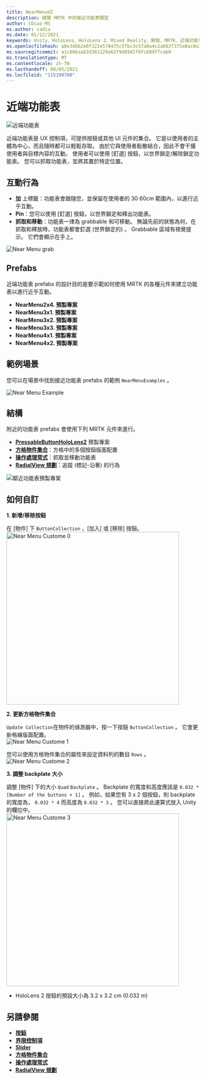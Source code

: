```yaml
---
title: NearMenuUI
description: 總覽 MRTK 中的接近功能表類型
author: CDiaz-MS
ms.author: cadia
ms.date: 01/12/2021
keywords: Unity、HoloLens、HoloLens 2、Mixed Reality、開發、MRTK、近端功能表、
ms.openlocfilehash: a8e34bb2e0f322e570475c5fbc3c57a8a4c2a602f375e0ac0a36a4444c2c5d3d
ms.sourcegitcommit: a1c086aa83d381129e62f9d8942f0fc889ffcab0
ms.translationtype: MT
ms.contentlocale: zh-TW
ms.lasthandoff: 08/05/2021
ms.locfileid: "115199780"
---
```

# <a name="near-menu"></a>近端功能表

![近端功能表](../images/near-menu/MRTK_UX_NearMenu.png)

近端功能表是 UX 控制項，可提供按鈕或其他 UI 元件的集合。 它是以使用者的主體為中心，而且隨時都可以輕鬆存取。 由於它與使用者鬆散結合，因此不會干擾使用者與目標內容的互動。 使用者可以使用 [釘選] 按鈕，以世界鎖定/解除鎖定功能表。 您可以抓取功能表，並將其置於特定位置。

## <a name="interaction-behavior"></a>互動行為

- **加** 上標籤：功能表會跟隨您，並保留在使用者的 30 60cm 範圍內，以進行近乎互動。
- **Pin**：您可以使用 [釘選] 按鈕，以世界鎖定和釋出功能表。
- **抓取和移動**：功能表一律為 grabbable 和可移動。 無論先前的狀態為何，在抓取和釋放時，功能表都會釘選 (世界鎖定的) 。 Grabbable 區域有視覺提示。 它們會顯示在手上。

<img src="../images/near-menu/MRTK_UX_NearMenu_Grab.png" alt="Near Menu grab">

## <a name="prefabs"></a>Prefabs

近端功能表 prefabs 的設計目的是要示範如何使用 MRTK 的各種元件來建立功能表以進行近乎互動。

- **NearMenu2x4. 預製專案**
- **NearMenu3x1. 預製專案**
- **NearMenu3x2. 預製專案**
- **NearMenu3x3. 預製專案**
- **NearMenu4x1. 預製專案**
- **NearMenu4x2. 預製專案**

## <a name="example-scene"></a>範例場景

您可以在場景中找到接近功能表 prefabs 的範例 `NearMenuExamples` 。

<img src="../images/near-menu/MRTK_UX_NearMenu_Examples.png" alt="Near Menu Example">

## <a name="structure"></a>結構

附近的功能表 prefabs 會使用下列 MRTK 元件來進行。

- [**PressableButtonHoloLens2**](button.md) 預製專案
- [**方格物件集合**](object-collection.md)：方格中的多個按鈕版面配置
- [**操作處理常式**](manipulation-handler.md)：抓取並移動功能表
- [**RadialView 規劃**](solvers/solver.md)：追蹤 (標記-沿著) 的行為

![鄰近功能表預製專案](../images/near-menu/MRTK_UX_NearMenu_Structure.png)

## <a name="how-to-customize"></a>如何自訂

**1. 新增/移除按鈕**

在 [物件] 下 `ButtonCollection` ，[加入] 或 [移除] 按鈕。  
<img src="../images/near-menu/MRTK_UX_NearMenu_Custom0.png" width="450" alt="Near Menu Custome 0">

**2. 更新方格物件集合**

`Update Collection`在物件的偵測器中，按一下按鈕 `ButtonCollection` 。 它會更新格線版面配置。  
<img src="../images/near-menu/MRTK_UX_NearMenu_Custom1.png" alt="Near Menu Custome 1">

您可以使用方格物件集合的屬性來設定資料列的數目 `Rows` 。  
<img src="../images/near-menu/MRTK_UX_NearMenu_Custom2.png" alt="Near Menu Custome 2">

**3. 調整 backplate 大小**

調整 [物件] 下的大小 `Quad` `Backplate` 。 Backplate 的寬度和高度應該是 `0.032 * [Number of the buttons + 1]` 。 例如，如果您有 3 x 2 個按鈕，則 backplate 的寬度為， `0.032 * 4` 而高度為 `0.032 * 3` 。 您可以直接將此運算式放入 Unity 的欄位中。  
<img src="../images/near-menu/MRTK_UX_NearMenu_Custom3.png" width="450" alt="Near Menu Custome 3">

- HoloLens 2 按鈕的預設大小為 3.2 x 3.2 cm (0.032 m) 

## <a name="see-also"></a>另請參閱

- [**按鈕**](button.md)
- [**界限控制項**](bounds-control.md)
- [**Slider**](sliders.md)
- [**方格物件集合**](object-collection.md)
- [**操作處理常式**](manipulation-handler.md)
- [**RadialView 規劃**](solvers/solver.md)
